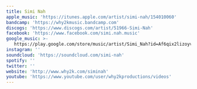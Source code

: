 ```yaml
---
title: Simi Nah
apple_music: 'https://itunes.apple.com/artist/simi-nah/154010060'
bandcamp: 'https://why2kmusic.bandcamp.com'
discogs: 'https://www.discogs.com/artist/51966-Simi-Nah'
facebook: 'https://www.facebook.com/simi.nah.music'
google_music: >-
   https://play.google.com/store/music/artist/Simi_Nah?id=Af6qix2lizoyvuxyc5rd4lne6ta
instagram: ''
soundcloud: 'https://soundcloud.com/simi-nah'
spotify: ''
twitter: ''
website: 'http://www.why2k.com/siminah'
youtube: 'https://www.youtube.com/user/why2kproductions/videos'
---
```

